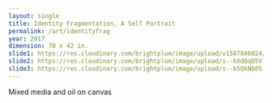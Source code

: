 ```yaml
---
layout: single
title: Identity Fragmentation, A Self Portrait
permalink: /art/identityfrag
year: 2017
dimension: 70 x 42 in.
slide1: https://res.cloudinary.com/brightplum/image/upload/v1587846024/ashleyjan/2020/Identity_Fragmentation_A_Self_Portrait.jpg
slide2: https://res.cloudinary.com/brightplum/image/upload/s--hXdQqD5V--/t_cropnorth800x600/v1497221329/ashleyjan/Identity_20Fragmentation_.jpg
slide3: https://res.cloudinary.com/brightplum/image/upload/s--b5QkNb85--/t_cropsouth800x600/v1497221329/ashleyjan/Identity_20Fragmentation_.jpg
---
```


Mixed media and oil on canvas
